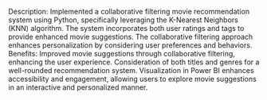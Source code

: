 Description:
  Implemented a collaborative filtering movie recommendation system using Python, specifically leveraging the K-Nearest Neighbors (KNN) algorithm. The system incorporates both user ratings and tags to provide enhanced movie suggestions. The collaborative filtering approach enhances personalization by considering user preferences and behaviors.
Benefits:
  Improved movie suggestions through collaborative filtering, enhancing the user experience.
  Consideration of both titles and genres for a well-rounded recommendation system.
  Visualization in Power BI enhances accessibility and engagement, allowing users to explore movie suggestions in an interactive and personalized manner.
